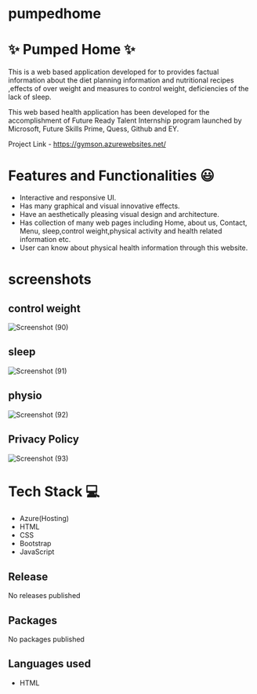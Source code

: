 # pumpedhome
# ✨ Pumped Home ✨

This is a web based application developed for to provides factual information about  the diet planning information and nutritional recipes ,effects of over weight and measures to control weight, deficiencies of the lack of sleep.

This web based health  application has been developed for the accomplishment of Future Ready Talent Internship program launched by Microsoft, Future Skills Prime, Quess, Github and EY.

Project Link - https://gymson.azurewebsites.net/
# Features and Functionalities 😃
* Interactive and responsive UI.
* Has many graphical and visual innovative effects.
* Have an aesthetically pleasing visual design and architecture.
* Has collection of many web pages including Home, about us, Contact, Menu, sleep,control weight,physical activity and health related information etc.
* User can know about  physical health information through this website.
# screenshots

## control weight
![Screenshot (90)](https://user-images.githubusercontent.com/85917308/197374768-f78efd0f-b90a-46fc-b0f4-fb71140bf4d5.png)


## sleep
![Screenshot (91)](https://user-images.githubusercontent.com/85917308/197374664-4931ab8c-e8c4-4330-9611-272235a0779b.png)
## physio

![Screenshot (92)](https://user-images.githubusercontent.com/85917308/197374726-5a5bdf46-db63-4e1e-ab44-07f70df75093.png)
## Privacy Policy
![Screenshot (93)](https://user-images.githubusercontent.com/85917308/197374756-0ef1bd1c-ef41-48b1-b63b-2677919b2df1.png)

 # Tech Stack 💻
* Azure(Hosting)
* HTML
* CSS
* Bootstrap
* JavaScript

## Release
No releases published

## Packages
No packages published

## Languages used
- HTML


